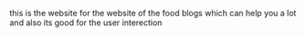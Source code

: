 this is the website for the website of the food blogs which can help you a lot and also its good for the  user interection 
